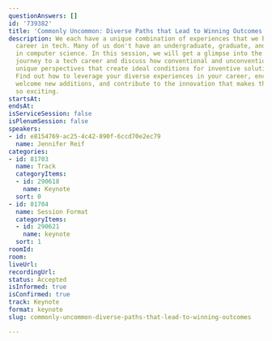 ```yaml
---
questionAnswers: []
id: '739382'
title: 'Commonly Uncommon: Diverse Paths that Lead to Winning Outcomes'
description: We each have a unique combination of experiences that we bring to our
  career in tech. Many of us don't have an undergraduate, graduate, and/or doctorate
  in computer science. In this session, we will get a glimpse into the speaker's winding
  journey to a tech career and discuss how conventional and unconventional paths foster
  unique perspectives that create ideal conditions for inventive solutions and ideas.
  Find out how to leverage your diverse experiences in your career, encourage and
  welcome new additions, and contribute to the innovation that makes the tech industry
  so exciting.
startsAt:
endsAt:
isServiceSession: false
isPlenumSession: false
speakers:
- id: e8154769-ac25-4c42-890f-6ccd70e2ec79
  name: Jennifer Reif
categories:
- id: 81703
  name: Track
  categoryItems:
  - id: 290618
    name: Keynote
  sort: 0
- id: 81704
  name: Session Format
  categoryItems:
  - id: 290621
    name: keynote
  sort: 1
roomId:
room:
liveUrl:
recordingUrl:
status: Accepted
isInformed: true
isConfirmed: true
track: Keynote
format: keynote
slug: commonly-uncommon-diverse-paths-that-lead-to-winning-outcomes

---
```

